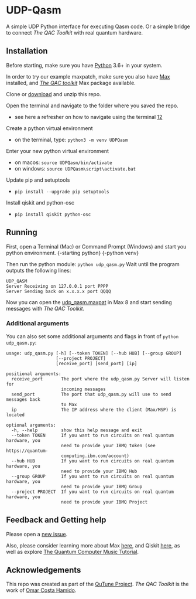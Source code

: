 # UDP-Qasm
A simple UDP Python interface for executing Qasm code.
Or a simple bridge to connect _The QAC Toolkit_ with real quantum hardware.

## Installation
Before starting, make sure you have [Python](https://www.python.org/) 3.6+ in your system.

In order to try our example maxpatch, make sure you also have [Max](http://cycling74.com) installed, and [_The QAC toolkit_](http://quantumland.art) Max package available.

Clone or [download](https://github.com/iccmr-quantum/UDP-Qasm/archive/refs/heads/main.zip) and unzip this repo.

Open the terminal and navigate to the folder  where you saved the repo.
- see here a refresher on how to navigate using the terminal [1](https://computers.tutsplus.com/tutorials/navigating-the-terminal-a-gentle-introduction--mac-3855)[2](https://www.macworld.com/article/221277/command-line-navigating-files-folders-mac-terminal.html)

Create a python virtual environment
- on the terminal, type: `python3 -m venv UDPQasm`

Enter your new python virtual environment
- on macos: `source UDPQasm/bin/activate`
- on windows: `source UDPQasm\script\activate.bat`

Update pip and setuptools
- `pip install --upgrade pip setuptools`

Install qiskit and python-osc
- `pip install qiskit python-osc`

## Running

First, open a Terminal (Mac) or Command Prompt (Windows) and start you python environment.
{-starting python}
{-python venv}

Then run the python module: `python udp_qasm.py`
Wait until the program outputs the following lines:
```console
UDP_QASM
Server Receiving on 127.0.0.1 port PPPP
Server Sending back on x.x.x.x port QQQQ
```
Now you can open the [udp_qasm.maxpat](udp_qasm.maxpat) in Max 8 and start sending messages with _The QAC Toolkit_.


### Additional arguments
You can also set some additional arguments and flags in front of `python udp_qasm.py`:

```console
usage: udp_qasm.py [-h] [--token TOKEN] [--hub HUB] [--group GROUP]
                   [--project PROJECT]
                   [receive_port] [send_port] [ip]

positional arguments:
  receive_port       The port where the udp_qasm.py Server will listen for
                     incoming messages
  send_port          The port that udp_qasm.py will use to send messages back
                     to Max
  ip                 The IP address where the client (Max/MSP) is located

optional arguments:
  -h, --help         show this help message and exit
  --token TOKEN      If you want to run circuits on real quantum hardware, you
                     need to provide your IBMQ token (see https://quantum-
                     computing.ibm.com/account)
  --hub HUB          If you want to run circuits on real quantum hardware, you
                     need to provide your IBMQ Hub
  --group GROUP      If you want to run circuits on real quantum hardware, you
                     need to provide your IBMQ Group
  --project PROJECT  If you want to run circuits on real quantum hardware, you
                     need to provide your IBMQ Project
```



## Feedback and Getting help
Please open a [new issue](https://github.com/iccmr-quantum/UDP-Qasm/issues/new).

Also, please consider learning more about Max [here](https://cycling74.com/get-started), and Qiskit [here](https://qiskit.org/learn), as well as explore [The Quantum Computer Music Tutorial](https://github.com/iccmr-quantum/The-Quantum-Computer-Music-Tutorial).

## Acknowledgements
This repo was created as part of the [QuTune Project](https://iccmr-quantum.github.io/).
_The QAC Toolkit_ is the work of [Omar Costa Hamido](https://omarcostahamido.com).
